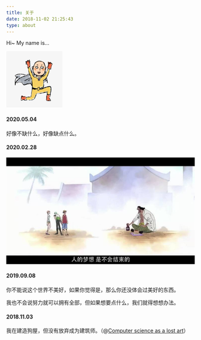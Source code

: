 ```yaml
---
title: 关于
date: 2018-11-02 21:25:43
type: about
---
```


Hi~ My name is...

<img src="img/avatar.jpg" width="150px" style="margin-left:0;" class="no-shadow">

<!-- 
### 导航

<p>
生活：
<a href="#ex1" id="ex1Btn" rel="modal:open">网易云音乐</a> 
</p>

<div id="ex1" class="modal">
  <img src="img/music.jpg" width="60%" class="no-shadow">
  <a href="#" rel="modal:close">关闭</a>
</div>

<script>
$("#ex1Btn").click(function() {
  $(this).modal({
    escapeClose: true,
    clickClose: true,
    showClose: true,
    fadeDuration: 100
  });
  return false
})
</script> 
-->

#### 2020.05.04

好像不缺什么，好像缺点什么。

#### 2020.02.28

<img src="img/dream.jpeg" width="650px" style="margin-left:0;" class="no-shadow">

#### 2019.09.08

你不能说这个世界不美好，如果你觉得是，那么你还没体会过美好的东西。

我也不会说努力就可以拥有全部，但如果想要点什么，我们就得想想办法。

#### 2018.11.03

我在建造狗屋，但没有放弃成为建筑师。（@[Computer science as a lost art](http://rubyhacker.com/blog2/20150917.html)）
